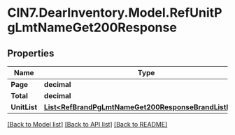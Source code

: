 # CIN7.DearInventory.Model.RefUnitPgLmtNameGet200Response

## Properties

| Name         | Type                                                                                                              | Description | Notes      |
| ------------ | ----------------------------------------------------------------------------------------------------------------- | ----------- | ---------- |
| **Page**     | **decimal**                                                                                                       |             | [optional] |
| **Total**    | **decimal**                                                                                                       |             | [optional] |
| **UnitList** | [**List&lt;RefBrandPgLmtNameGet200ResponseBrandListInner&gt;**](RefBrandPgLmtNameGet200ResponseBrandListInner.md) |             | [optional] |

[[Back to Model list]](../README.md#documentation-for-models) [[Back to API list]](../README.md#documentation-for-api-endpoints) [[Back to README]](../README.md)
